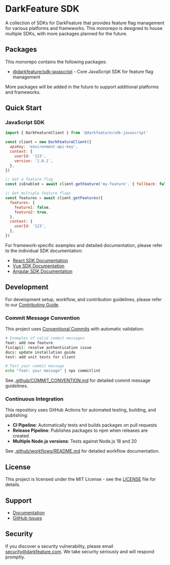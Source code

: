 # DarkFeature SDK

A collection of SDKs for DarkFeature that provides feature flag management for various platforms and frameworks. This monorepo is designed to house multiple SDKs, with more packages planned for the future.

## Packages

This monorepo contains the following packages:

- [@darkfeature/sdk-javascript](./packages/javascript/README.md) - Core JavaScript SDK for feature flag management

More packages will be added in the future to support additional platforms and frameworks.

## Quick Start

### JavaScript SDK

```javascript
import { DarkFeatureClient } from '@darkfeature/sdk-javascript'

const client = new DarkFeatureClient({
  apiKey: 'environment-api-key',
  context: {
    userId: '123',
    version: '1.0.1',
  },
})

// Get a feature flag
const isEnabled = await client.getFeature('my-feature', { fallback: false })

// Get multiple feature flags
const features = await client.getFeatures({
  features: {
    feature1: false,
    feature2: true,
  },
  context: {
    userId: '123',
  },
})
```

For framework-specific examples and detailed documentation, please refer to the individual SDK documentation:

- [React SDK Documentation](./packages/react/README.md)
- [Vue SDK Documentation](./packages/vue/README.md)
- [Angular SDK Documentation](./packages/angular/README.md)

## Development

For development setup, workflow, and contribution guidelines, please refer to our [Contributing Guide](./CONTRIBUTING.md).

### Commit Message Convention

This project uses [Conventional Commits](https://www.conventionalcommits.org/) with automatic validation:

```bash
# Examples of valid commit messages
feat: add new feature
fix(api): resolve authentication issue
docs: update installation guide
test: add unit tests for client

# Test your commit message
echo "feat: your message" | npx commitlint
```

See [.github/COMMIT_CONVENTION.md](./.github/COMMIT_CONVENTION.md) for detailed commit message guidelines.

### Continuous Integration

This repository uses GitHub Actions for automated testing, building, and publishing:

- **CI Pipeline**: Automatically tests and builds packages on pull requests
- **Release Pipeline**: Publishes packages to npm when releases are created
- **Multiple Node.js versions**: Tests against Node.js 18 and 20

See [.github/workflows/README.md](./.github/workflows/README.md) for detailed workflow documentation.

## License

This project is licensed under the MIT License - see the [LICENSE](./LICENSE) file for details.

## Support

- [Documentation](https://darkfeature.com/docs)
- [GitHub Issues](https://github.com/darkfeature/sdk/issues)

## Security

If you discover a security vulnerability, please email security@darkfeature.com. We take security seriously and will respond promptly.
